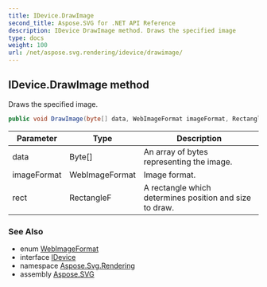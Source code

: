 ```yaml
---
title: IDevice.DrawImage
second_title: Aspose.SVG for .NET API Reference
description: IDevice DrawImage method. Draws the specified image
type: docs
weight: 100
url: /net/aspose.svg.rendering/idevice/drawimage/
---
```

## IDevice.DrawImage method

Draws the specified image.

```csharp
public void DrawImage(byte[] data, WebImageFormat imageFormat, RectangleF rect)
```

| Parameter | Type | Description |
| --- | --- | --- |
| data | Byte[] | An array of bytes representing the image. |
| imageFormat | WebImageFormat | Image format. |
| rect | RectangleF | A rectangle which determines position and size to draw. |

### See Also

* enum [WebImageFormat](../../../aspose.svg.drawing/webimageformat/)
* interface [IDevice](../)
* namespace [Aspose.Svg.Rendering](../../../aspose.svg.rendering/)
* assembly [Aspose.SVG](../../../)
